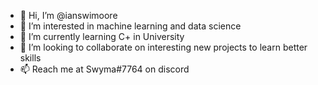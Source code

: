 - 👋 Hi, I’m @ianswimoore
- 👀 I’m interested in machine learning and data science
- 🌱 I’m currently learning C+ in University
- 💞️ I’m looking to collaborate on interesting new projects to learn better skills
- 📫 Reach me at Swyma#7764 on discord

<!---
SymboliCroissant/SymboliCroissant is a ✨ special ✨ repository because its `README.md` (this file) appears on your GitHub profile.
You can click the Preview link to take a look at your changes.
--->
